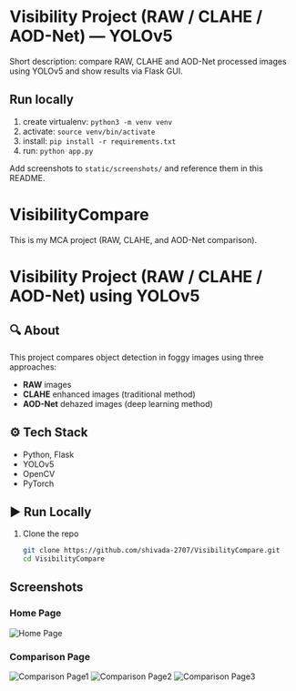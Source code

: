 # Visibility Project (RAW / CLAHE / AOD-Net) — YOLOv5

Short description: compare RAW, CLAHE and AOD-Net processed images using YOLOv5 and show results via Flask GUI.

## Run locally
1. create virtualenv: `python3 -m venv venv`
2. activate: `source venv/bin/activate`
3. install: `pip install -r requirements.txt`
4. run: `python app.py`

Add screenshots to `static/screenshots/` and reference them in this README.
# VisibilityCompare

This is my MCA project (RAW, CLAHE, and AOD-Net comparison).
# Visibility Project (RAW / CLAHE / AOD-Net) using YOLOv5  

## 🔍 About
This project compares object detection in foggy images using three approaches:
- **RAW** images  
- **CLAHE** enhanced images (traditional method)  
- **AOD-Net** dehazed images (deep learning method)  

## ⚙️ Tech Stack
- Python, Flask  
- YOLOv5  
- OpenCV  
- PyTorch  

## ▶️ Run Locally
1. Clone the repo  
   ```bash
   git clone https://github.com/shivada-2707/VisibilityCompare.git
   cd VisibilityCompare

## Screenshots

### Home Page
![Home Page](static/screenshots/homepage.png)

### Comparison Page
![Comparison Page1](static/screenshots/comparisonpage1.png)
![Comparison Page2](static/screenshots/comparisonpage2.png)
![Comparison Page3](static/screenshots/comparisonpage3.png)
